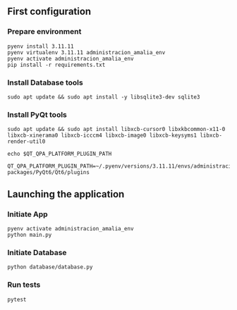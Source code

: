 <!-- Information about the project -->

## First configuration
### Prepare environment
```
pyenv install 3.11.11
pyenv virtualenv 3.11.11 administracion_amalia_env
pyenv activate administracion_amalia_env
pip install -r requirements.txt
```

### Install Database tools
```
sudo apt update && sudo apt install -y libsqlite3-dev sqlite3
```

### Install PyQt tools
```
sudo apt update && sudo apt install libxcb-cursor0 libxkbcommon-x11-0 libxcb-xinerama0 libxcb-icccm4 libxcb-image0 libxcb-keysyms1 libxcb-render-util0

echo $QT_QPA_PLATFORM_PLUGIN_PATH

QT_QPA_PLATFORM_PLUGIN_PATH=~/.pyenv/versions/3.11.11/envs/administracion_amalia_env/lib/python3.11/site-packages/PyQt6/Qt6/plugins 
```



## Launching the application
### Initiate App
```
pyenv activate administracion_amalia_env
python main.py
```

### Initiate Database
```
python database/database.py
```

### Run tests
```
pytest
```
